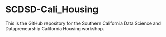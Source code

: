 # SCDSD-Cali_Housing
This is the GitHub repository for the Southern California Data Science and Datapreneurship California Housing workshop.
